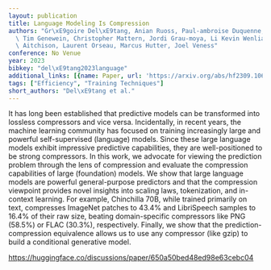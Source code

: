 ```yaml
---
layout: publication
title: Language Modeling Is Compression
authors: "Gr\xE9goire Del\xE9tang, Anian Ruoss, Paul-ambroise Duquenne, Elliot Catt,\
  \ Tim Genewein, Christopher Mattern, Jordi Grau-moya, Li Kevin Wenliang, Matthew\
  \ Aitchison, Laurent Orseau, Marcus Hutter, Joel Veness"
conference: No Venue
year: 2023
bibkey: "del\xE9tang2023language"
additional_links: [{name: Paper, url: 'https://arxiv.org/abs/hf2309.10668'}]
tags: ["Efficiency", "Training Techniques"]
short_authors: "Del\xE9tang et al."
---
```

It has long been established that predictive models can be transformed into lossless compressors and vice versa. Incidentally, in recent years, the machine learning community has focused on training increasingly large and powerful self-supervised (language) models. Since these large language models exhibit impressive predictive capabilities, they are well-positioned to be strong compressors. In this work, we advocate for viewing the prediction problem through the lens of compression and evaluate the compression capabilities of large (foundation) models. We show that large language models are powerful general-purpose predictors and that the compression viewpoint provides novel insights into scaling laws, tokenization, and in-context learning. For example, Chinchilla 70B, while trained primarily on text, compresses ImageNet patches to 43.4% and LibriSpeech samples to 16.4% of their raw size, beating domain-specific compressors like PNG (58.5%) or FLAC (30.3%), respectively. Finally, we show that the prediction-compression equivalence allows us to use any compressor (like gzip) to build a conditional generative model.

https://huggingface.co/discussions/paper/650a50bed48ed98e63cebc04